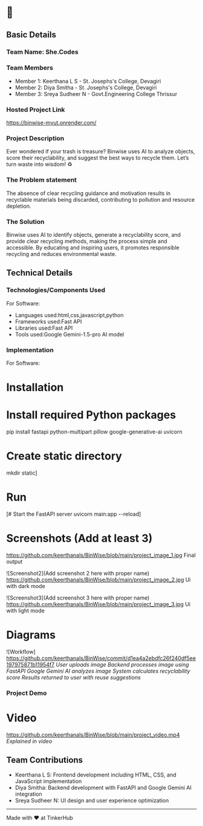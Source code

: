 # 🎯


## Basic Details
### Team Name: She.Codes


### Team Members
- Member 1: Keerthana L S - St. Josephs's College, Devagiri
- Member 2: Diya Smitha - St. Josephs's College, Devagiri
- Member 3: Sreya Sudheer N - Govt.Engineering College Thrissur

### Hosted Project Link
https://binwise-mvut.onrender.com/

### Project Description
Ever wondered if your trash is treasure? Binwise uses AI to analyze objects, score their recyclability, and suggest the best ways to recycle them. Let’s turn waste into wisdom! ♻️

### The Problem statement
The absence of clear recycling guidance and motivation results in recyclable materials being discarded, contributing to pollution and resource depletion.

### The Solution
Binwise uses AI to identify objects, generate a recyclability score, and provide clear recycling methods, making the process simple and accessible. By educating and inspiring users, it promotes responsible recycling and reduces environmental waste.


## Technical Details
### Technologies/Components Used
For Software:
- Languages used:html,css,javascript,python
- Frameworks used:Fast API
- Libraries used:Fast API
- Tools used:Google Gemini-1.5-pro AI model


### Implementation
For Software:
# Installation
# Install required Python packages
pip install fastapi python-multipart pillow google-generative-ai uvicorn

# Create static directory
mkdir static]

# Run
[# Start the FastAPI server
uvicorn main:app --reload]


# Screenshots (Add at least 3)
https://github.com/keerthanals/BinWise/blob/main/project_image_1.jpg
Final output

![Screenshot2](Add screenshot 2 here with proper name)
https://github.com/keerthanals/BinWise/blob/main/project_image_2.jpg
Ui with dark mode

![Screenshot3](Add screenshot 3 here with proper name)
https://github.com/keerthanals/BinWise/blob/main/project_image_3.jpg
Ui with light mode

# Diagrams
![Workflow] https://github.com/keerthanals/BinWise/commit/d1ea4a2ebdfc26f240df5ee197975871b11954f7
*User uploads image
Backend processes image using FastAPI
Google Gemini AI analyzes image
System calculates recyclability score
Results returned to user with reuse suggestions*



### Project Demo
# Video
https://github.com/keerthanals/BinWise/blob/main/project_video.mp4
*Explained in video*


## Team Contributions
- Keerthana L S: Frontend development including HTML, CSS, and JavaScript implementation
- Diya Smitha: Backend development with FastAPI and Google Gemini AI integration
- Sreya Sudheer N: UI design and user experience optimization

---
Made with ❤️ at TinkerHub
